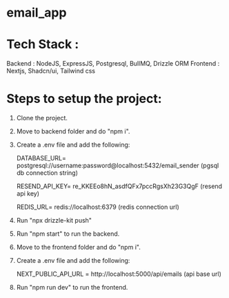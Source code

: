 # email_app

# Tech Stack :
Backend : NodeJS, ExpressJS, Postgresql, BullMQ, Drizzle ORM
Frontend : Nextjs, Shadcn/ui, Tailwind css

# Steps to setup the project:
1. Clone the project.
2. Move to backend folder and do "npm i".
3. Create a .env file and add the following:
   
    DATABASE_URL= postgresql://username:password@localhost:5432/email_sender (pgsql db connection string)
   
    RESEND_API_KEY= re_KKEEo8hN_asdfQFx7pccRgsXh23G3QgF (resend api key)
   
    REDIS_URL= redis://localhost:6379 (redis connection url)

4. Run "npx drizzle-kit push"
5. Run "npm start" to run the backend.

6. Move to the frontend folder and do "npm i".
7. Create a .env file and add the following:

   NEXT_PUBLIC_API_URL = http://localhost:5000/api/emails  (api base url)

8. Run "npm run dev" to run the frontend.
 

